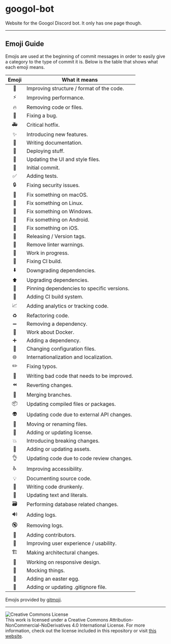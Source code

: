# googol-bot
Website for the Googol Discord bot. It only has one page though.

---

## Emoji Guide
Emojis are used at the beginning of commit messages in order to easily give a category to the type of commit it is. Below is the table that shows what each emoji means.

| Emoji                       | What it means                               |
|:---------------------------:|---------------------------------------------|
| :art:                       | Improving structure / format of the code.   |
| :zap:                       | Improving performance.                      |
| :fire:                      | Removing code or files.                     |
| :bug:                       | Fixing a bug.                               |
| :ambulance:                 | Critical hotfix.                            |
| :sparkles:                  | Introducing new features.                   |
| :memo:                      | Writing documentation.                      |
| :rocket:                    | Deploying stuff.                            |
| :lipstick:                  | Updating the UI and style files.            |
| :tada:                      | Initial commit.                             |
| :white_check_mark:          | Adding tests.                               |
| :lock:                      | Fixing security issues.                     |
| :apple:                     | Fix something on macOS.                     |
| :penguin:                   | Fix something on Linux.                     |
| :checkered_flag:            | Fix something on Windows.                   |
| :robot:                     | Fix something on Android.                   |
| :green_apple:               | Fix something on iOS.                       |
| :bookmark:                  | Releasing / Version tags.                   |
| :rotating_light:            | Remove linter warnings.                     |
| :construction:              | Work in progress.                           |
| :green_heart:               | Fixing CI build.                            |
| :arrow_down:                | Downgrading dependencies.                   |
| :arrow_up:                  | Upgrading dependencies.                     |
| :pushpin:                   | Pinning dependencies to specific versions.  |
| :construction_worker:       | Adding CI build system.                     |
| :chart_with_upwards_trend:  | Adding analytics or tracking code.          |
| :recycle:                   | Refactoring code.                           |
| :heavy_minus_sign:          | Removing a dependency.                      |
| :whale:                     | Work about Docker.                          |
| :heavy_plus_sign:           | Adding a dependency.                        |
| :wrench:                    | Changing configuration files.               |
| :globe_with_meridians:      | Internationalization and localization.      |
| :pencil2:                   | Fixing typos.                               |
| :hankey:                    | Writing bad code that needs to be improved. |
| :rewind:                    | Reverting changes.                          |
| :twisted_rightwards_arrows: | Merging branches.                           |
| :package:                   | Updating compiled files or packages.        |
| :alien:                     | Updating code due to external API changes.  |
| :truck:                     | Moving or renaming files.                   |
| :page_facing_up:            | Adding or updating license.                 |
| :boom:                      | Introducing breaking changes.               |
| :bento:                     | Adding or updating assets.                  |
| :ok_hand:                   | Updating code due to code review changes.   |
| :wheelchair:                | Improving accessibility.                    |
| :bulb:                      | Documenting source code.                    |
| :beers:                     | Writing code drunkenly.                     |
| :speech_balloon:            | Updating text and literals.                 |
| :card_file_box:             | Performing database related changes.        |
| :loud_sound:                | Adding logs.                                |
| :mute:                      | Removing logs.                              |
| :busts_in_silhouette:       | Adding contributors.                        |
| :children_crossing:         | Improving user experience / usability.      |
| :building_construction:     | Making architectural changes.               |
| :iphone:                    | Working on responsive design.               |
| :clown_face:                | Mocking things.                             |
| :egg:                       | Adding an easter egg.                       |
| :see_no_evil:               | Adding or updating .gitignore file.         |

Emojis provided by [gitmoji](https://gitmoji.carloscuesta.me/).

---

<img alt="Creative Commons License" style="border-width:0" src="https://i.creativecommons.org/l/by-nc-nd/4.0/88x31.png" /><br />This work is licensed under a Creative Commons Attribution-NonCommercial-NoDerivatives 4.0 International License. For more information, check out the license included in this repository or visit [this website](http://creativecommons.org/licenses/by-nc-nd/4.0/).
